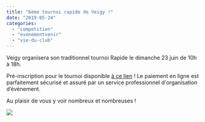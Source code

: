 ```yaml
---
title: "6ème tournoi rapide de Veigy !"
date: "2019-05-24"
categories: 
  - "competition"
  - "evenementvenir"
  - "vie-du-club"
---
```


Veigy organisera son traditionnel tournoi Rapide le dimanche 23 juin de 10h à 18h.

Pré-inscription pour le tournoi disponible [à ce lien](https://www.billetweb.fr/6eme-rapide-de-veigy-foncenex) ! Le paiement en ligne est parfaitement sécurisé et assuré par un service professionnel d'organisation d’événement.

Au plaisir de vous y voir nombreux et nombreuses !

  

![](/wordpress-uploads/2019/05/tournoi2019-724x1024.png)
